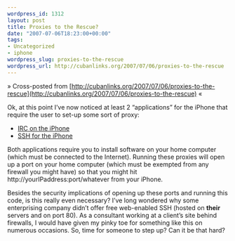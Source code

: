 ```yaml
--- 
wordpress_id: 1312
layout: post
title: Proxies to the Rescue?
date: "2007-07-06T18:23:00+00:00"
tags: 
- Uncategorized
- iphone
wordpress_slug: proxies-to-the-rescue
wordpress_url: http://cubanlinks.org/2007/07/06/proxies-to-the-rescue
---
```

&raquo; Cross-posted from [http://cubanlinks.org/2007/07/06/proxies-to-the-rescue](http://cubanlinks.org/2007/07/06/proxies-to-the-rescue) &laquo;

<p>Ok, at this point I&#8217;ve now noticed at least 2 &#8220;applications&#8221; for the iPhone that require the user to set-up some sort of proxy:</p>


<ul>
<li><a href="http://www.vetton.ruwww.tuaw.com/2007/07/06/irc-on-iphone/"><span class="caps">IRC</span> on the iPhone</a></li>
	<li><a href="http://www.vetton.ruwww.tuaw.com/2007/07/06/ssh-shell-for-iphone/"><span class="caps">SSH</span> for the iPhone</a></li>
</ul>


<p>Both applications require you to install software on your home computer (which must be connected to the Internet).  Running these proxies will open up a port on your home computer (which must be exempted from any firewall you might have) so that you might hit http://yourIPaddress:port/whatever from your iPhone.</p>


<p>Besides the security implications of opening up these ports and running this code, is this really even necessary?  I&#8217;ve long wondered why some enterprising company didn&#8217;t offer free web-enabled <span class="caps">SSH</span> (hosted on <strong>their</strong> servers and on port 80).  As a consultant working at a client&#8217;s site behind firewalls, I would have given my pinky toe for something like this on numerous occasions.  So, time for someone to step up?  Can it be that hard?</p>
